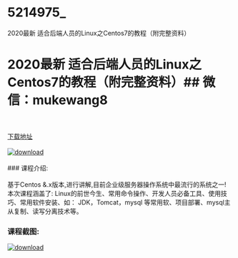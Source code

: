 # 5214975_
2020最新 适合后端人员的Linux之Centos7的教程（附完整资料）
# 2020最新 适合后端人员的Linux之Centos7的教程（附完整资料）## 微信：mukewang8
<br/></br>[下载地址](http://www.36tz.cn/article/5214975 "下载地址")
<br/></br>[![download](http://36tz.cn/muke_img/2020_08_1-59-300x202.png "下载地址")](http://www.36tz.cn/article/5214975 "下载地址")
<br/></br>### 课程介绍:<br/></br>基于Centos &.x版本,进行讲解,目前企业级服务器操作系统中最流行的系统之一!
本次课程涵盖了:
Linux的前世今生、常用命令操作、开发人员必备工具、使用技巧、常用软件安装、如： JDK，Tomcat，mysql 等常用软、项目部署、mysql主从复制、读写分离技术等。

### 课程截图:
[![download](http://36tz.cn/muke_img/2020_08_2-56.png "下载地址")](http://www.36tz.cn/article/5214975 "下载地址")
